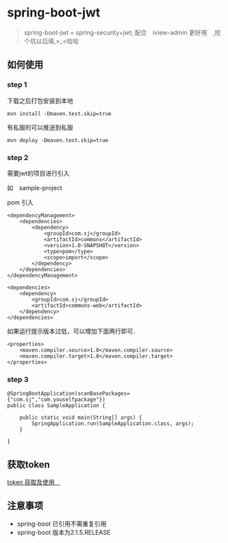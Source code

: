 # spring-boot-jwt

> spring-boot-jwt = spring-security+jwt; 配合　iview-admin 更好用　,挖个坑以后填,>_<哈哈

## 如何使用

### step 1

下载之后打包安装到本地

```
mvn install -Dmaven.test.skip=true
```
有私服的可以推送到私服
```
mvn deploy -Dmaven.test.skip=true
```

### step 2

需要jwt的项目进行引入

如　sample-project

pom 引入

```
<dependencyManagement>
    <dependencies>
        <dependency>
            <groupId>com.sj</groupId>
            <artifactId>commons</artifactId>
            <version>1.0-SNAPSHOT</version>
            <type>pom</type>
            <scope>import</scope>
        </dependency>
    </dependencies>
</dependencyManagement>
```

```
<dependencies>
    <dependency>
        <groupId>com.sj</groupId>
        <artifactId>commons-web</artifactId>
    </dependency>
</dependencies>
```
如果运行提示版本过低，可以增加下面两行即可．
```
<properties>
    <maven.compiler.source>1.8</maven.compiler.source>
    <maven.compiler.target>1.8</maven.compiler.target>
</properties>
```

### step 3
```
@SpringBootApplication(scanBasePackages={"com.sj","com.youselfpackage"})
public class SampleApplication {

    public static void main(String[] args) {
        SpringApplication.run(SampleApplication.class, args);
    }

}
```
## 获取token
[token 获取及使用　](./commons-web)
## 注意事项

* spring-boot 已引用不需重复引用
* spring-boot 版本为2.1.5.RELEASE
